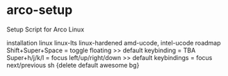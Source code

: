 # arco-setup
Setup Script for Arco Linux

installation
	linux
	linux-lts
	linux-hardened
	amd-ucode, intel-ucode
roadmap
	Shift+Super+Space = toggle floating >> default keybinding = TBA
	Super+h/j/k/l = focus left/up/right/down >> default keybindings = focus next/previous
	sh {delete default awesome bg}